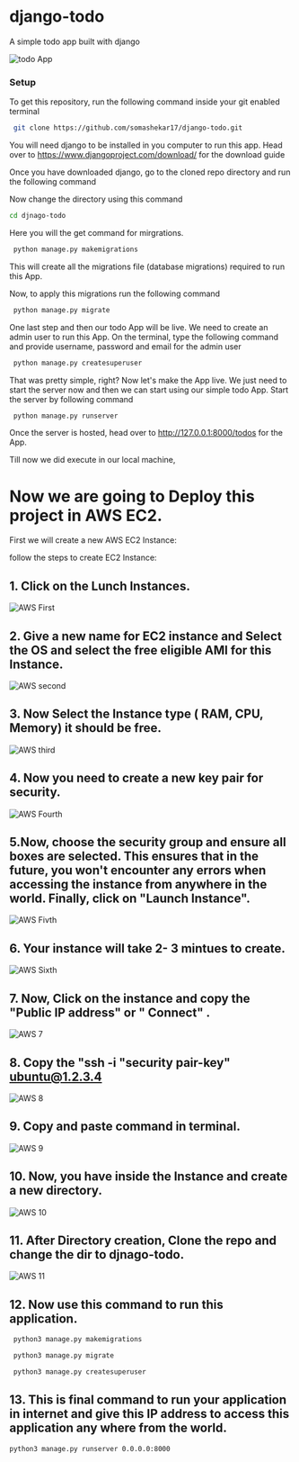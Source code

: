 # django-todo
A simple todo app built with django

![todo App](https://raw.githubusercontent.com/shreys7/django-todo/develop/staticfiles/todoApp.png)
### Setup
To get this repository, run the following command inside your git enabled terminal
```bash
 git clone https://github.com/somashekar17/django-todo.git
```
You will need django to be installed in you computer to run this app. Head over to https://www.djangoproject.com/download/ for the download guide

Once you have downloaded django, go to the cloned repo directory and run the following command

Now change the directory using this command

```bash
cd djnago-todo
````

Here you will the get command for mirgrations.

```bash
 python manage.py makemigrations
```

This will create all the migrations file (database migrations) required to run this App.

Now, to apply this migrations run the following command
```bash
 python manage.py migrate
```

One last step and then our todo App will be live. We need to create an admin user to run this App. On the terminal, type the following command and provide username, password and email for the admin user
```bash
 python manage.py createsuperuser
```

That was pretty simple, right? Now let's make the App live. We just need to start the server now and then we can start using our simple todo App. Start the server by following command

```bash
 python manage.py runserver
```

Once the server is hosted, head over to http://127.0.0.1:8000/todos for the App.

Till now we did execute in our local machine,

# Now we are going to Deploy this project in AWS EC2.

First we will create a new AWS EC2 Instance:

follow the steps to create EC2 Instance:

## 1.  Click on the Lunch Instances.


![AWS First ](https://github.com/somashekar17/TodoApp_devops/assets/49157790/3ded636d-03a7-44d2-9643-2196d1fd0362)


## 2. Give a new name for EC2 instance and Select the OS and select the free eligible AMI for this Instance.


   ![AWS second](https://github.com/somashekar17/TodoApp_devops/assets/49157790/b3bdb6d9-aae3-4ae0-abfd-8cf2863b0f63)


## 3. Now Select the Instance type ( RAM, CPU, Memory) it should be free.


![AWS third](https://github.com/somashekar17/TodoApp_devops/assets/49157790/5748498b-79b7-4989-97d2-5a0fee714908)


## 4. Now you need to create a new key pair for security.

   
![AWS Fourth](https://github.com/somashekar17/TodoApp_devops/assets/49157790/f2848435-6301-4c16-9c82-f31a4f44d70d)


## 5.Now, choose the security group and ensure all boxes are selected. This ensures that in the future, you won't encounter any errors when accessing the instance from anywhere in the world. Finally, click on "Launch Instance".


![AWS Fivth](https://github.com/somashekar17/TodoApp_devops/assets/49157790/6330253b-1521-41c7-9d9d-364423ee2af4)


## 6. Your instance will take 2- 3 mintues to create.

  ![AWS Sixth](https://github.com/somashekar17/TodoApp_devops/assets/49157790/59e86912-f8a9-4ad6-9e5b-37f64ef58413)


## 7. Now, Click on the instance and copy the "Public IP address"  or " Connect" .


![AWS 7](https://github.com/somashekar17/TodoApp_devops/assets/49157790/bea99709-3e81-4578-815a-a6699dd01e59)

     

## 8. Copy the "ssh -i "security pair-key" ubuntu@1.2.3.4

   
![AWS 8](https://github.com/somashekar17/TodoApp_devops/assets/49157790/98831a6f-721f-4210-8bca-5378350daedc)



## 9. Copy and paste command in terminal.


   ![AWS 9](https://github.com/somashekar17/TodoApp_devops/assets/49157790/2e1cf74b-f74c-4ef0-9467-0d157a3b1109)


## 10. Now, you have inside the Instance and create a new directory.


![AWS 10](https://github.com/somashekar17/TodoApp_devops/assets/49157790/86894156-7ae3-462f-9c5f-857495814a8b)


## 11. After Directory creation, Clone the repo and change the dir to djnago-todo.


![AWS 11](https://github.com/somashekar17/TodoApp_devops/assets/49157790/f77206ed-bc84-47c2-8a07-8450ebe870dd)


## 12. Now use this command to run this application.
```bash
 python3 manage.py makemigrations
```
```bash
 python3 manage.py migrate
```
```bash
 python3 manage.py createsuperuser
```
## 13. This is final command to run your application in internet and give this IP address to access this application any where from the world.
 ```bash
 python3 manage.py runserver 0.0.0.0:8000
```
